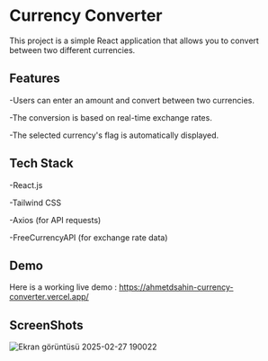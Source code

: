 # Currency Converter

This project is a simple React application that allows you to convert between two different currencies.

## Features

-Users can enter an amount and convert between two currencies.

-The conversion is based on real-time exchange rates.

-The selected currency's flag is automatically displayed.

## Tech Stack

-React.js

-Tailwind CSS

-Axios (for API requests)

-FreeCurrencyAPI (for exchange rate data)

## Demo

Here is a working live demo : https://ahmetdsahin-currency-converter.vercel.app/

## ScreenShots

![Ekran görüntüsü 2025-02-27 190022](https://github.com/user-attachments/assets/894a5784-e112-44b2-900d-6e63bf293373)


